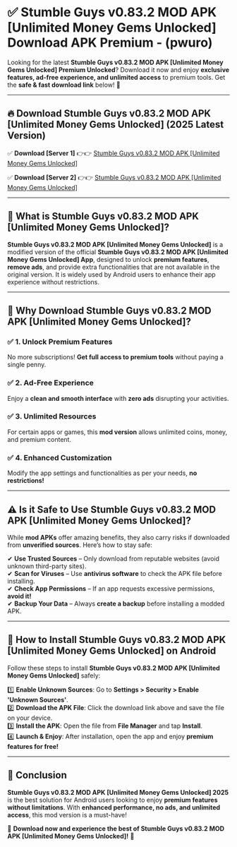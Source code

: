 
# ✅ Stumble Guys v0.83.2 MOD APK [Unlimited Money Gems Unlocked] Download APK Premium -  (pwuro) 

Looking for the latest **Stumble Guys v0.83.2 MOD APK [Unlimited Money Gems Unlocked] Premium Unlocked**? Download it now and enjoy **exclusive features, ad-free experience, and unlimited access** to premium tools. Get the **safe & fast download link** below! 🚀

---

## 🔥 Download Stumble Guys v0.83.2 MOD APK [Unlimited Money Gems Unlocked] (2025 Latest Version)

✅ **Download [Server 1]** 👉👉 [Stumble Guys v0.83.2 MOD APK [Unlimited Money Gems Unlocked] ](https://apkcomod.com?title=Stumble_Guys_v0.83.2_MOD_APK_[Unlimited_Money_Gems_Unlocked])  

✅ **Download [Server 2]** 👉👉 [Stumble Guys v0.83.2 MOD APK [Unlimited Money Gems Unlocked] ](https://apkcomod.com?title=Stumble_Guys_v0.83.2_MOD_APK_[Unlimited_Money_Gems_Unlocked])  


---

## 📌 What is Stumble Guys v0.83.2 MOD APK [Unlimited Money Gems Unlocked]?

**Stumble Guys v0.83.2 MOD APK [Unlimited Money Gems Unlocked]** is a modified version of the official **Stumble Guys v0.83.2 MOD APK [Unlimited Money Gems Unlocked] App**, designed to unlock **premium features**, **remove ads**, and provide extra functionalities that are not available in the original version. It is widely used by Android users to enhance their app experience without restrictions.

---

## 🌟 Why Download Stumble Guys v0.83.2 MOD APK [Unlimited Money Gems Unlocked]?

### ✅ 1. Unlock Premium Features
No more subscriptions! **Get full access to premium tools** without paying a single penny.

### ✅ 2. Ad-Free Experience
Enjoy a **clean and smooth interface** with **zero ads** disrupting your activities.

### ✅ 3. Unlimited Resources
For certain apps or games, this **mod version** allows unlimited coins, money, and premium content.

### ✅ 4. Enhanced Customization
Modify the app settings and functionalities as per your needs, **no restrictions!**

---

## ⚠️ Is it Safe to Use Stumble Guys v0.83.2 MOD APK [Unlimited Money Gems Unlocked]?

While **mod APKs** offer amazing benefits, they also carry risks if downloaded from **unverified sources**. Here’s how to stay safe:

✔ **Use Trusted Sources** – Only download from reputable websites (avoid unknown third-party sites).  
✔ **Scan for Viruses** – Use **antivirus software** to check the APK file before installing.  
✔ **Check App Permissions** – If an app requests excessive permissions, **avoid it!**  
✔ **Backup Your Data** – Always **create a backup** before installing a modded APK.

---

## 📲 How to Install Stumble Guys v0.83.2 MOD APK [Unlimited Money Gems Unlocked] on Android

Follow these steps to install **Stumble Guys v0.83.2 MOD APK [Unlimited Money Gems Unlocked]** safely:

1️⃣ **Enable Unknown Sources**: Go to **Settings > Security > Enable 'Unknown Sources'**.  
2️⃣ **Download the APK File**: Click the download link above and save the file on your device.  
3️⃣ **Install the APK**: Open the file from **File Manager** and tap **Install**.  
4️⃣ **Launch & Enjoy**: After installation, open the app and enjoy **premium features for free!**

---

## 🚀 Conclusion

**Stumble Guys v0.83.2 MOD APK [Unlimited Money Gems Unlocked] 2025** is the best solution for Android users looking to enjoy **premium features without limitations**. With **enhanced performance, no ads, and unlimited access**, this mod version is a must-have!

🔻 **Download now and experience the best of Stumble Guys v0.83.2 MOD APK [Unlimited Money Gems Unlocked]!** 🔻

